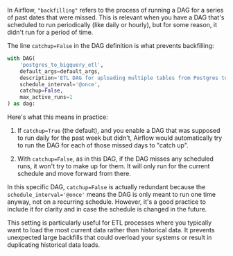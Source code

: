 
In Airflow, `"backfilling"` refers to the process of running a DAG for a series of past dates that were missed. This is relevant when you have a DAG that's scheduled to run periodically (like daily or hourly), but for some reason, it didn't run for a period of time.

The line `catchup=False` in the DAG definition is what prevents backfilling:

```python
with DAG(
    'postgres_to_bigquery_etl',
    default_args=default_args,
    description='ETL DAG for uploading multiple tables from Postgres to BigQuery via GCS',
    schedule_interval='@once',
    catchup=False,
    max_active_runs=1
) as dag:
```

Here's what this means in practice:

1. If `catchup=True` (the default), and you enable a DAG that was supposed to run daily for the past week but didn't, Airflow would automatically try to run the DAG for each of those missed days to "catch up".

2. With `catchup=False`, as in this DAG, if the DAG misses any scheduled runs, it won't try to make up for them. It will only run for the current schedule and move forward from there.

In this specific DAG, `catchup=False` is actually redundant because the `schedule_interval='@once'` means the DAG is only meant to run one time anyway, not on a recurring schedule. However, it's a good practice to include it for clarity and in case the schedule is changed in the future.

This setting is particularly useful for ETL processes where you typically want to load the most current data rather than historical data. It prevents unexpected large backfills that could overload your systems or result in duplicating historical data loads.